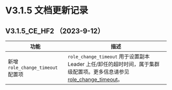 # V3.1.5 文档更新记录

## V3.1.5_CE_HF2 （2023-9-12）

| 功能 | 描述|
|------|------|
|新增 `role_change_timeout` 配置项 |`role_change_timeout` 用于设置副本 Leader 上任/卸任的超时时间，属于集群级配置项。更多信息请参见 [role_change_timeout](100.users-guide/1200.reference-guide/300.system-configuration-items/25450.role_change_timeout.md)。|
